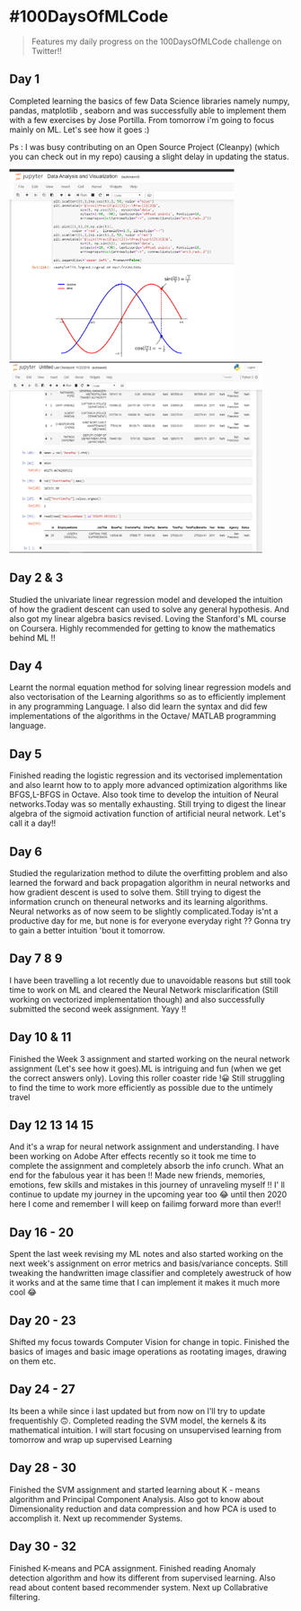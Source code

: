 # #100DaysOfMLCode
>Features my daily progress on the 100DaysOfMLCode challenge on Twitter!!

## Day 1
Completed learning the basics of few Data Science libraries namely numpy, pandas, matplotlib , seaborn and was successfully able to implement them with  a few exercises by Jose Portilla. From tomorrow i'm going to focus mainly on ML. Let's see how it goes :)

Ps : I was busy contributing on an Open Source Project (Cleanpy) (which you can check out in my repo) causing a slight delay in updating the status.

<img src="./Images/1.png" width="400" height="340">  <img src="./Images/2.png" width="450" height="340">

## Day 2 & 3
Studied the univariate linear regression model and developed the intuition of how the gradient descent can used to solve any general hypothesis. And also got my linear algebra basics revised. Loving the Stanford's ML course on Coursera. Highly recommended for getting to know the mathematics behind ML !!

## Day 4
Learnt the normal equation method for solving linear regression models and also vectorisation of the Learning algorithms so as to efficiently implement in any programming Language. I also did learn the syntax and did few implementations of the algorithms in the Octave/ MATLAB programming language.

## Day 5
Finished reading the logistic regression and its vectorised implementation and also learnt how to to apply more advanced optimization algorithms like BFGS,L-BFGS in Octave. Also took time to develop the intuition of Neural networks.Today was so mentally exhausting. Still trying to digest the linear algebra of the sigmoid activation function of artificial neural network. Let's call it a day!!

## Day 6
Studied the regularization method to dilute the overfitting problem and also learned the forward and back propagation  algorithm in neural networks and how gradient descent is used to solve them. Still trying to digest the information crunch on theneural networks and its learning algorithms. Neural networks as of now seem to be slightly complicated.Today is'nt a productive day for me, but none is for everyone everyday right ??
Gonna try to gain a better intuition 'bout it tomorrow.

## Day 7 8 9
I have been travelling a lot recently due to unavoidable reasons but still took time to work on ML and cleared the Neural Network misclarification (Still working on vectorized implementation though) and also successfully submitted the second week assignment. Yayy !!

## Day 10 & 11
Finished the Week 3 assignment and started working on the neural network assignment (Let's see how it goes).ML is intriguing and fun (when we get the correct answers only). Loving this roller coaster ride !😀
Still struggling to find the time to work more efficiently as possible due to the untimely travel 

## Day 12 13 14 15
And it's a wrap for neural network assignment and understanding. I have been working on Adobe After effects recently so it took me time to complete the assignment and completely absorb the info crunch. What an end for the fabulous year it has been !!
Made new friends, memories, emotions, few skills and mistakes in this journey of unraveling myself !! I' ll continue to update my journey in the upcoming year too 😂 until then 2020 here I come and remember I will keep on failimg forward more than ever!!

## Day 16 - 20
Spent the last week revising my ML notes and also started working on the next week's assignment on error metrics and basis/variance concepts. Still tweaking the handwritten image classifier and completely awestruck of how it works and at the same time that I can implement it makes it much more cool 😂

## Day 20 - 23
Shifted my focus towards Computer Vision for change in topic. Finished the basics of images and basic image operations as rootating images, drawing on them etc.

## Day 24 - 27
Its been a while since i last updated but from now on I'll try to  update frequentishly 🙃. Completed reading the SVM model, the kernels & its mathematical intuition. I will start focusing on unsupervised learning from tomorrow and wrap up supervised Learning

## Day 28 - 30
Finished the SVM assignment and started learning about K - means algorithm and Principal Component Analysis. Also got to know about Dimensionality reduction and data compression and how PCA is used to accomplish it. Next up recommender Systems.

## Day 30 - 32
Finished K-means and PCA assignment. Finished reading Anomaly detection algorithm and how its different from supervised learning. Also read about content based recommender system. Next up Collabrative filtering.
